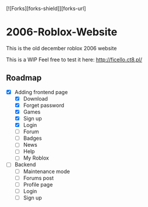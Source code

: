 [![Forks][forks-shield]][forks-url]


# 2006-Roblox-Website
This is the old december roblox 2006 website

This is a WIP
Feel free to test it here: http://ficello.ct8.pl/

## Roadmap

- [x] Adding frontend page
    - [x] Download
    - [x] Forget password
    - [x] Games
    - [x] Sign up
    - [x] Login
    - [ ] Forum
    - [ ] Badges
    - [ ] News
    - [ ] Help
    - [ ] My Roblox
- [ ] Backend
    - [ ] Maintenance mode
    - [ ] Forums post
    - [ ] Profile page
    - [ ] Login
    - [ ] Sign up   
